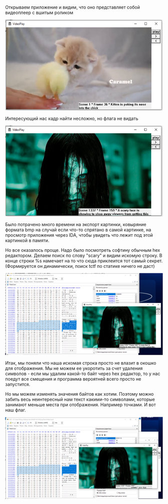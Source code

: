 Открываем приложение и видим, что оно представляет собой видеоплеер с вшитым роликом

<p align="center">
  <img src="1.png">
</p>

Интересующий нас кадр найти несложно, но флага не видать

<p align="center">
  <img src="2.png">
</p>

Было потрачено много времени на экспорт картинки, ковыряние формата bmp на случай если что-то спрятано в самой картинке, на просмотр приложения через IDA, чтобы увидеть что лежит под этой картинкой в памяти.

Но все оказалось проще. Надо было посмотреть софтину обычным hex редактором. Делаем поиск по слову "scary" и видим искомую строку. В конце строки %s намечает на то что сюда приклеится тот самый секрет. (Формируется он динамически, поиск tctf по статике ничего не даст)

<p align="center">
  <img src="3.png">
</p>

Итак, мы поняли что наша искомая строка просто не влазит в окошко для отображения. Мы не можем ее укоротить за счет удаления символов - если мы удалим какой-то байт через hex редактор, то у нас поедут все смещения и программа вероятней всего просто не запустится.

Но мы можем изменять значения байтов как хотим. Поэтому можно забить весь неинтересный нам текст какими-то символами, которые занимают меньше места при отображения. Например точками. И вот наш флаг. 

<p align="center">
  <img src="4.png">
</p>